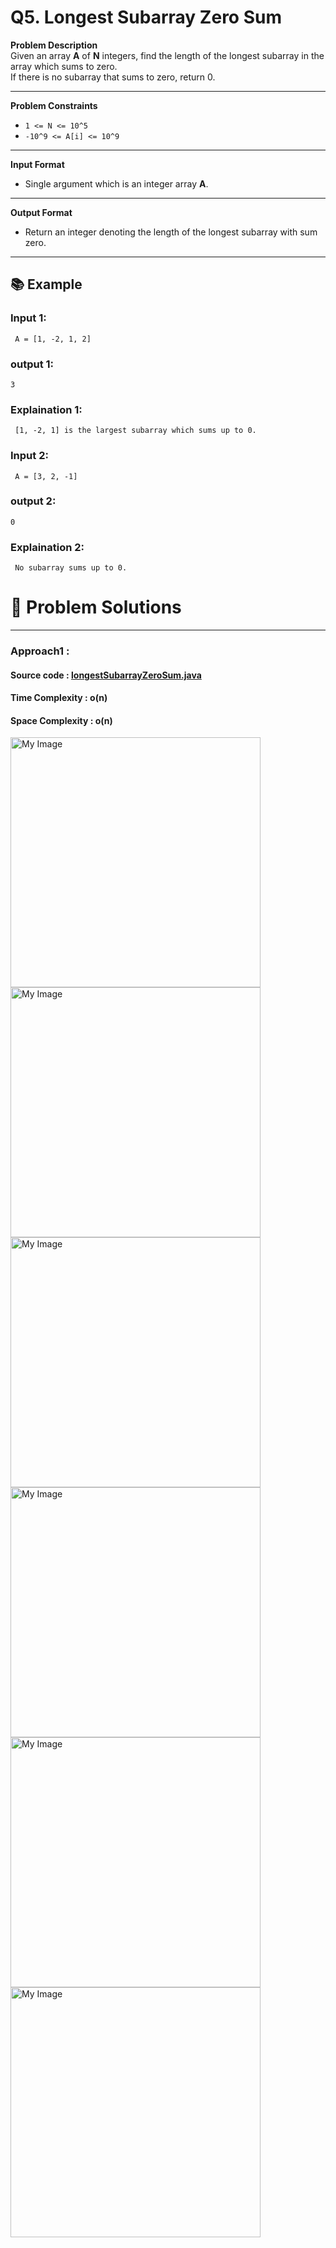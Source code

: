 # Q5. Longest Subarray Zero Sum

**Problem Description**  
Given an array **A** of **N** integers, find the length of the longest subarray in the array which sums to zero.  
If there is no subarray that sums to zero, return 0.

---

**Problem Constraints**
- `1 <= N <= 10^5`
- `-10^9 <= A[i] <= 10^9`

---

**Input Format**
- Single argument which is an integer array **A**.

---

**Output Format**
- Return an integer denoting the length of the longest subarray with sum zero.

---

## 📚 Example

### Input 1:
```plaintext
 A = [1, -2, 1, 2]
```
### output 1:
```plaintext
3
```
### Explaination 1:
```plaintext
 [1, -2, 1] is the largest subarray which sums up to 0.
```
### Input 2:
```plaintext
 A = [3, 2, -1]
```
### output 2:
```plaintext
0
```
### Explaination 2:
```plaintext
 No subarray sums up to 0.
```

# 📝 Problem Solutions
---
### Approach1 :
#### Source code : [longestSubarrayZeroSum.java](../../src/hashingTwo/longestSubarrayZeroSum/approachOne/longestSubarrayZeroSum.java)
#### Time Complexity : o(n)
#### Space Complexity : o(n)

 <img src="../../images/hashingTwo/longestSubarrayZeroSum/approachOne/step1.jpg" alt="My Image" width="400" />
 <img src="../../images/hashingTwo/longestSubarrayZeroSum/approachOne/step2.jpg" alt="My Image" width="400" />
 <img src="../../images/hashingTwo/longestSubarrayZeroSum/approachOne/step3.jpg" alt="My Image" width="400" />
 <img src="../../images/hashingTwo/longestSubarrayZeroSum/approachOne/step4.jpg" alt="My Image" width="400" />
 <img src="../../images/hashingTwo/longestSubarrayZeroSum/approachOne/step5.jpg" alt="My Image" width="400" />
 <img src="../../images/hashingTwo/longestSubarrayZeroSum/approachOne/step6.jpg" alt="My Image" width="400" />